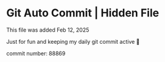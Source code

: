 # Git Auto Commit | Hidden File

This file was added Feb 12, 2025

Just for fun and keeping my daily git commit active 🤪

commit number: 88869
